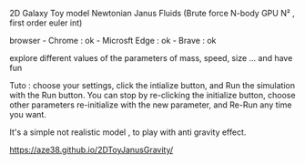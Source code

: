 2D Galaxy Toy model Newtonian Janus Fluids  (Brute force N-body GPU N² , first order euler int)

browser - Chrome : ok 
        - Microsft Edge : ok
        - Brave : ok 

explore different values ​​of the parameters of mass, speed, size ...  and have fun

Tuto : 
choose your settings, click the intialize button, and Run the simulation with the Run button.
You can stop by re-clicking the initialize button, choose other parameters re-initialize with the new parameter, and Re-Run any time you want.

It's a simple not realistic model , to play with anti gravity effect.

https://aze38.github.io/2DToyJanusGravity/
